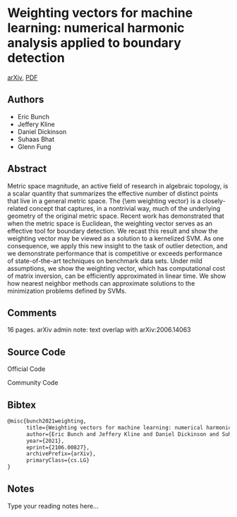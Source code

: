 
# Weighting vectors for machine learning: numerical harmonic analysis applied to boundary detection

[arXiv](https://arxiv.org/abs/2106.0827), [PDF](https://arxiv.org/pdf/2106.0827.pdf)

## Authors

- Eric Bunch
- Jeffery Kline
- Daniel Dickinson
- Suhaas Bhat
- Glenn Fung

## Abstract

Metric space magnitude, an active field of research in algebraic topology, is a scalar quantity that summarizes the effective number of distinct points that live in a general metric space. The {\em weighting vector} is a closely-related concept that captures, in a nontrivial way, much of the underlying geometry of the original metric space. Recent work has demonstrated that when the metric space is Euclidean, the weighting vector serves as an effective tool for boundary detection. We recast this result and show the weighting vector may be viewed as a solution to a kernelized SVM. As one consequence, we apply this new insight to the task of outlier detection, and we demonstrate performance that is competitive or exceeds performance of state-of-the-art techniques on benchmark data sets. Under mild assumptions, we show the weighting vector, which has computational cost of matrix inversion, can be efficiently approximated in linear time. We show how nearest neighbor methods can approximate solutions to the minimization problems defined by SVMs.

## Comments

16 pages. arXiv admin note: text overlap with arXiv:2006.14063

## Source Code

Official Code



Community Code



## Bibtex

```tex
@misc{bunch2021weighting,
      title={Weighting vectors for machine learning: numerical harmonic analysis applied to boundary detection}, 
      author={Eric Bunch and Jeffery Kline and Daniel Dickinson and Suhaas Bhat and Glenn Fung},
      year={2021},
      eprint={2106.00827},
      archivePrefix={arXiv},
      primaryClass={cs.LG}
}
```

## Notes

Type your reading notes here...

